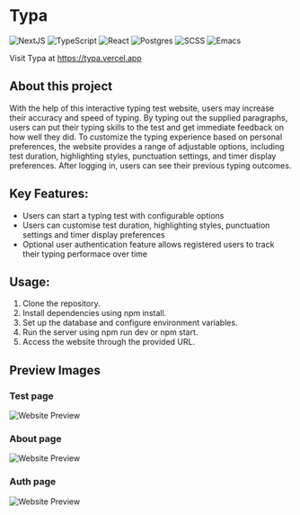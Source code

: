 # Typa

![NextJS](https://img.shields.io/badge/next.js-000000?style=for-the-badge&logo=nextdotjs&logoColor=white)
![TypeScript](https://img.shields.io/badge/TypeScript-3f7ec0?style=for-the-badge&logo=typescript&logoColor=white)
![React](https://img.shields.io/badge/React-20232A?style=for-the-badge&logo=react&logoColor=61DAFB)
![Postgres](https://img.shields.io/badge/postgres-%23316192.svg?style=for-the-badge&logo=postgresql&logoColor=white)
![SCSS](https://img.shields.io/badge/SCSS-CC6699?style=for-the-badge&logo=sass&logoColor=white)
![Emacs](https://img.shields.io/badge/Emacs-%237F5AB6.svg?&style=for-the-badge&logo=gnu-emacs&logoColor=white)

Visit Typa at https://typa.vercel.app

## About this project
With the help of this interactive typing test website, users may increase their accuracy and speed of typing. By typing out the supplied paragraphs, users can put their typing skills to the test and get immediate feedback on how well they did. To customize the typing experience based on personal preferences, the website provides a range of adjustable options, including test duration, highlighting styles, punctuation settings, and timer display preferences. After logging in, users can see their previous typing outcomes.













## Key Features:

- Users can start a typing test with configurable options
- Users can customise test duration, highlighting styles, punctuation settings and timer display preferences
- Optional user authentication feature allows registered users to track their typing performace over time

## Usage:

1. Clone the repository.
2. Install dependencies using npm install.
3. Set up the database and configure environment variables.
4. Run the server using npm run dev or npm start.
5. Access the website through the provided URL.

## Preview Images

### Test page
![Website Preview](https://imgur.com/v4AXc6G.jpeg)

### About page
![Website Preview](https://imgur.com/3tGR3Pu.jpeg)

### Auth page
![Website Preview](https://imgur.com/cx2f23c.jpeg)
